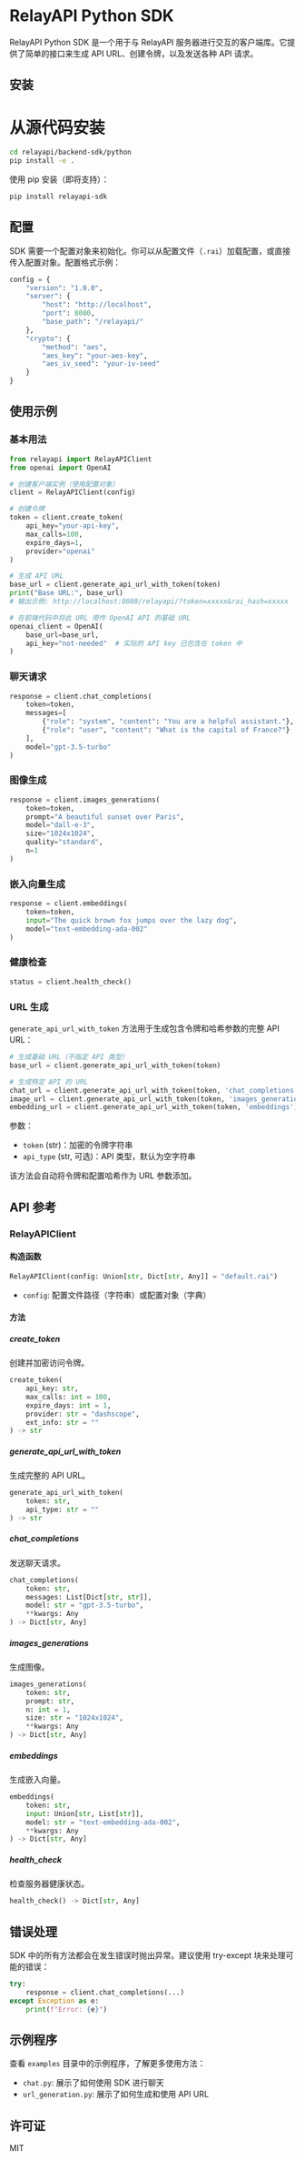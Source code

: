 # RelayAPI Python SDK

RelayAPI Python SDK 是一个用于与 RelayAPI 服务器进行交互的客户端库。它提供了简单的接口来生成 API URL、创建令牌，以及发送各种 API 请求。

## 安装

# 从源代码安装

```bash
cd relayapi/backend-sdk/python
pip install -e .
```

使用 pip 安装（即将支持）：

```bash
pip install relayapi-sdk
```

## 配置

SDK 需要一个配置对象来初始化。你可以从配置文件（`.rai`）加载配置，或直接传入配置对象。配置格式示例：

```python
config = {
    "version": "1.0.0",
    "server": {
        "host": "http://localhost",
        "port": 8080,
        "base_path": "/relayapi/"
    },
    "crypto": {
        "method": "aes",
        "aes_key": "your-aes-key",
        "aes_iv_seed": "your-iv-seed"
    }
}
```

## 使用示例

### 基本用法

```python
from relayapi import RelayAPIClient
from openai import OpenAI

# 创建客户端实例（使用配置对象）
client = RelayAPIClient(config)

# 创建令牌
token = client.create_token(
    api_key="your-api-key",
    max_calls=100,
    expire_days=1,
    provider="openai"
)

# 生成 API URL
base_url = client.generate_api_url_with_token(token)
print("Base URL:", base_url)
# 输出示例: http://localhost:8080/relayapi/?token=xxxxx&rai_hash=xxxxx

# 在前端代码中将此 URL 用作 OpenAI API 的基础 URL
openai_client = OpenAI(
    base_url=base_url,
    api_key="not-needed"  # 实际的 API key 已包含在 token 中
)
```

### 聊天请求

```python
response = client.chat_completions(
    token=token,
    messages=[
        {"role": "system", "content": "You are a helpful assistant."},
        {"role": "user", "content": "What is the capital of France?"}
    ],
    model="gpt-3.5-turbo"
)
```

### 图像生成

```python
response = client.images_generations(
    token=token,
    prompt="A beautiful sunset over Paris",
    model="dall-e-3",
    size="1024x1024",
    quality="standard",
    n=1
)
```

### 嵌入向量生成

```python
response = client.embeddings(
    token=token,
    input="The quick brown fox jumps over the lazy dog",
    model="text-embedding-ada-002"
)
```

### 健康检查

```python
status = client.health_check()
```

### URL 生成

`generate_api_url_with_token` 方法用于生成包含令牌和哈希参数的完整 API URL：

```python
# 生成基础 URL（不指定 API 类型）
base_url = client.generate_api_url_with_token(token)

# 生成特定 API 的 URL
chat_url = client.generate_api_url_with_token(token, 'chat_completions')
image_url = client.generate_api_url_with_token(token, 'images_generations')
embedding_url = client.generate_api_url_with_token(token, 'embeddings')
```

参数：
- `token` (str)：加密的令牌字符串
- `api_type` (str, 可选)：API 类型，默认为空字符串

该方法会自动将令牌和配置哈希作为 URL 参数添加。

## API 参考

### RelayAPIClient

#### 构造函数

```python
RelayAPIClient(config: Union[str, Dict[str, Any]] = "default.rai")
```

- `config`: 配置文件路径（字符串）或配置对象（字典）

#### 方法

##### create_token

创建并加密访问令牌。

```python
create_token(
    api_key: str,
    max_calls: int = 100,
    expire_days: int = 1,
    provider: str = "dashscope",
    ext_info: str = ""
) -> str
```

##### generate_api_url_with_token

生成完整的 API URL。

```python
generate_api_url_with_token(
    token: str,
    api_type: str = ""
) -> str
```

##### chat_completions

发送聊天请求。

```python
chat_completions(
    token: str,
    messages: List[Dict[str, str]],
    model: str = "gpt-3.5-turbo",
    **kwargs: Any
) -> Dict[str, Any]
```

##### images_generations

生成图像。

```python
images_generations(
    token: str,
    prompt: str,
    n: int = 1,
    size: str = "1024x1024",
    **kwargs: Any
) -> Dict[str, Any]
```

##### embeddings

生成嵌入向量。

```python
embeddings(
    token: str,
    input: Union[str, List[str]],
    model: str = "text-embedding-ada-002",
    **kwargs: Any
) -> Dict[str, Any]
```

##### health_check

检查服务器健康状态。

```python
health_check() -> Dict[str, Any]
```

## 错误处理

SDK 中的所有方法都会在发生错误时抛出异常。建议使用 try-except 块来处理可能的错误：

```python
try:
    response = client.chat_completions(...)
except Exception as e:
    print(f"Error: {e}")
```

## 示例程序

查看 `examples` 目录中的示例程序，了解更多使用方法：

- `chat.py`: 展示了如何使用 SDK 进行聊天
- `url_generation.py`: 展示了如何生成和使用 API URL

## 许可证

MIT 